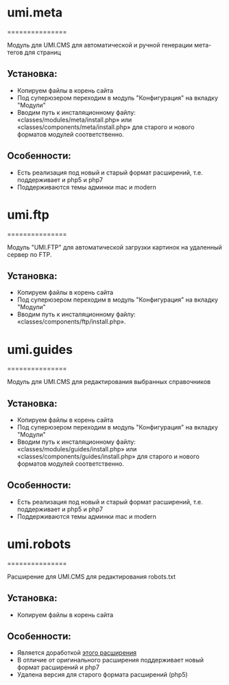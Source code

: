 # umi.meta
===============

Модуль для UMI.CMS для автоматической и ручной генерации мета-тегов для страниц

## Установка:
- Копируем файлы в корень сайта
- Под суперюзером переходим в модуль "Конфигурация" на вкладку "Модули"
- Вводим путь к инсталяционному файлу: «classes/modules/meta/install.php» или «classes/components/meta/install.php» для старого и нового форматов модулей соответственно.

## Особенности:
- Есть реализация под новый и старый формат расширений, т.е. поддерживает и php5 и php7
- Поддерживаются темы админки mac и modern


# umi.ftp
===============

Модуль "UMI.FTP" для автоматической загрузки картинок на удаленный сервер по FTP.

## Установка:
- Копируем файлы в корень сайта
- Под суперюзером переходим в модуль "Конфигурация" на вкладку "Модули"
- Вводим путь к инсталяционному файлу: «classes/components/ftp/install.php».


# umi.guides
===============

Модуль для UMI.CMS для редактирования выбранных справочников

## Установка:
- Копируем файлы в корень сайта
- Под суперюзером переходим в модуль "Конфигурация" на вкладку "Модули"
- Вводим путь к инсталяционному файлу: «classes/modules/guides/install.php» или «classes/components/guides/install.php» для старого и нового форматов модулей соответственно.

## Особенности:
- Есть реализация под новый и старый формат расширений, т.е. поддерживает и php5 и php7
- Поддерживаются темы админки mac и modern


# umi.robots
===============

Расширение для UMI.CMS для редактирования robots.txt

## Установка:
- Копируем файлы в корень сайта

## Особенности:
- Является доработкой [этого расширения](https://market.umi-cms.ru/module/robotstxt/)
- В отличие от оригинального расширения поддерживает новый формат расширений и php7
- Удалена версия для старого формата расширений (php5)
